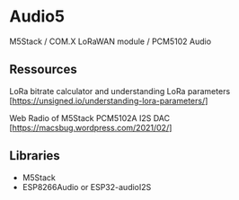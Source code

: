 # Audio5

M5Stack / COM.X LoRaWAN module / PCM5102 Audio


## Ressources

LoRa bitrate calculator and understanding LoRa parameters
[https://unsigned.io/understanding-lora-parameters/]

Web Radio of M5Stack PCM5102A I2S DAC
[https://macsbug.wordpress.com/2021/02/]


## Libraries
* M5Stack
* ESP8266Audio or ESP32-audioI2S



